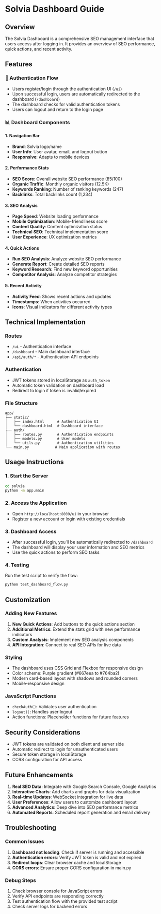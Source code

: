 # Solvia Dashboard Guide

## Overview

The Solvia Dashboard is a comprehensive SEO management interface that users access after logging in. It provides an overview of SEO performance, quick actions, and recent activity.

## Features

### 🔐 Authentication Flow
- Users register/login through the authentication UI (`/ui`)
- Upon successful login, users are automatically redirected to the dashboard (`/dashboard`)
- The dashboard checks for valid authentication tokens
- Users can logout and return to the login page

### 📊 Dashboard Components

#### 1. Navigation Bar
- **Brand**: Solvia logo/name
- **User Info**: User avatar, email, and logout button
- **Responsive**: Adapts to mobile devices

#### 2. Performance Stats
- **SEO Score**: Overall website SEO performance (85/100)
- **Organic Traffic**: Monthly organic visitors (12.5K)
- **Keywords Ranking**: Number of ranking keywords (247)
- **Backlinks**: Total backlinks count (1,234)

#### 3. SEO Analysis
- **Page Speed**: Website loading performance
- **Mobile Optimization**: Mobile-friendliness score
- **Content Quality**: Content optimization status
- **Technical SEO**: Technical implementation score
- **User Experience**: UX optimization metrics

#### 4. Quick Actions
- **Run SEO Analysis**: Analyze website SEO performance
- **Generate Report**: Create detailed SEO reports
- **Keyword Research**: Find new keyword opportunities
- **Competitor Analysis**: Analyze competitor strategies

#### 5. Recent Activity
- **Activity Feed**: Shows recent actions and updates
- **Timestamps**: When activities occurred
- **Icons**: Visual indicators for different activity types

## Technical Implementation

### Routes
- `/ui` - Authentication interface
- `/dashboard` - Main dashboard interface
- `/api/auth/*` - Authentication API endpoints

### Authentication
- JWT tokens stored in localStorage as `auth_token`
- Automatic token validation on dashboard load
- Redirect to login if token is invalid/expired

### File Structure
```
app/
├── static/
│   ├── index.html      # Authentication UI
│   └── dashboard.html  # Dashboard interface
├── auth/
│   ├── routes.py       # Authentication endpoints
│   ├── models.py       # User models
│   └── utils.py        # Authentication utilities
└── main.py            # Main application with routes
```

## Usage Instructions

### 1. Start the Server
```bash
cd solvia
python -m app.main
```

### 2. Access the Application
- Open `http://localhost:8000/ui` in your browser
- Register a new account or login with existing credentials

### 3. Dashboard Access
- After successful login, you'll be automatically redirected to `/dashboard`
- The dashboard will display your user information and SEO metrics
- Use the quick actions to perform SEO tasks

### 4. Testing
Run the test script to verify the flow:
```bash
python test_dashboard_flow.py
```

## Customization

### Adding New Features
1. **New Quick Actions**: Add buttons to the quick actions section
2. **Additional Metrics**: Extend the stats grid with new performance indicators
3. **Custom Analysis**: Implement new SEO analysis components
4. **API Integration**: Connect to real SEO APIs for live data

### Styling
- The dashboard uses CSS Grid and Flexbox for responsive design
- Color scheme: Purple gradient (#667eea to #764ba2)
- Modern card-based layout with shadows and rounded corners
- Mobile-responsive design

### JavaScript Functions
- `checkAuth()`: Validates user authentication
- `logout()`: Handles user logout
- Action functions: Placeholder functions for future features

## Security Considerations

- JWT tokens are validated on both client and server side
- Automatic redirect to login for unauthenticated users
- Secure token storage in localStorage
- CORS configuration for API access

## Future Enhancements

1. **Real SEO Data**: Integrate with Google Search Console, Google Analytics
2. **Interactive Charts**: Add charts and graphs for data visualization
3. **Real-time Updates**: WebSocket integration for live data
4. **User Preferences**: Allow users to customize dashboard layout
5. **Advanced Analytics**: Deep dive into SEO performance metrics
6. **Automated Reports**: Scheduled report generation and email delivery

## Troubleshooting

### Common Issues
1. **Dashboard not loading**: Check if server is running and accessible
2. **Authentication errors**: Verify JWT token is valid and not expired
3. **Redirect loops**: Clear browser cache and localStorage
4. **CORS errors**: Ensure proper CORS configuration in main.py

### Debug Steps
1. Check browser console for JavaScript errors
2. Verify API endpoints are responding correctly
3. Test authentication flow with the provided test script
4. Check server logs for backend errors 